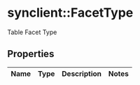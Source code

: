 # synclient::FacetType

Table Facet Type
## Properties
Name | Type | Description | Notes
------------ | ------------- | ------------- | -------------


